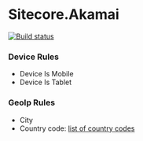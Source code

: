 # Sitecore.Akamai

[![Build status](https://ci.appveyor.com/api/projects/status/1c9cpp38yavc6c51?svg=true)](https://ci.appveyor.com/project/Antonytm/sitecore-akamai)

### Device Rules
* Device Is Mobile
* Device Is Tablet

### GeoIp Rules
* City
* Country code: [list of country codes](https://github.com/Antonytm/Sitecore.Akamai/blob/master/docs/cc2continent.csv)
